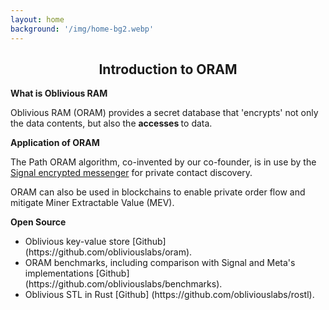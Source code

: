 ```yaml
---
layout: home
background: '/img/home-bg2.webp'
---
```

<h2 style="text-align: center;">Introduction to ORAM</h2>

**What is Oblivious RAM**

Oblivious RAM (ORAM) provides a secret database that 'encrypts' not only the data contents, but also the <b> accesses </b> to data.

**Application of ORAM**

The Path ORAM algorithm, co-invented
by our co-founder, 
is in use by the [Signal encrypted messenger](https://signal.org/blog/building-faster-oram/) for private contact discovery. 
<br>

ORAM can also be used in blockchains to enable private order flow and mitigate Miner Extractable Value (MEV).

**Open Source**

<ul>
<li>
Oblivious key-value store [Github] (https://github.com/obliviouslabs/oram).
</li>
<li>
ORAM benchmarks, including comparison with Signal and Meta's implementations [Github] (https://github.com/obliviouslabs/benchmarks).
</li>
<li>
Oblivious STL in Rust [Github] (https://github.com/obliviouslabs/rostl).
</li>
</ul>


